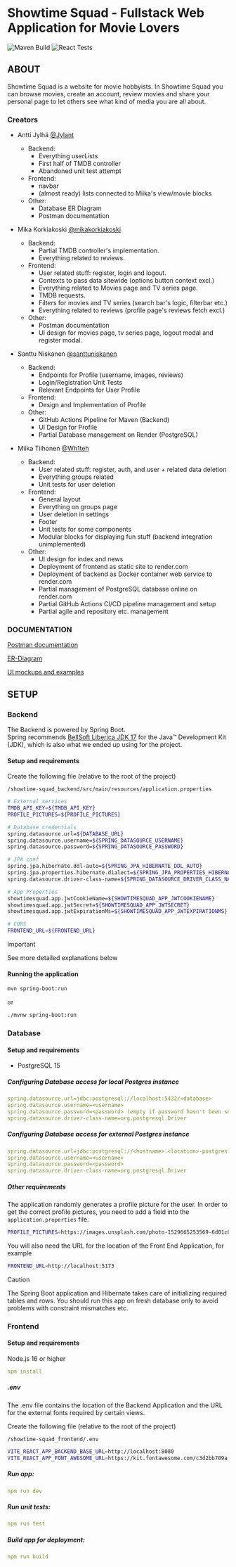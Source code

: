 # Showtime Squad - Fullstack Web Application for Movie Lovers

![Maven Build](https://github.com/tvt22-3/showtime-squad/actions/workflows/backend-tests.yaml/badge.svg)
![React Tests](https://github.com/tvt22-3/showtime-squad/actions/workflows/frontend-tests.yaml/badge.svg)

## ABOUT

Showtime Squad is a website for movie hobbyists. In Showtime Squad 
you can browse movies, create an account, review movies and share
your personal page to let others see what kind of media you are
all about. 

### Creators
* Antti Jylhä [@Jylant](https://github.com/Jylant)
  - Backend:
    * Everything userLists
    * First half of TMDB controller
    * Abandoned unit test attempt 
  - Frontend:
    * navbar
    * (almost ready) lists connected to Miika's view/movie blocks
  - Other:
    * Database ER Diagram
    * Postman documentation

* Mika Korkiakoski [@mikakorkiakoski](https://github.com/mikakorkiakoski)
  - Backend:
    * Partial TMDB controller's implementation.
    * Everything related to reviews.
  - Frontend:
    * User related stuff: register, login and logout.
    * Contexts to pass data sitewide (options button context excl.)
    * Everything related to Movies page and TV series page.
    * TMDB requests.
    * Filters for movies and TV series (search bar's logic, filterbar etc.)
    * Everything related to reviews (profile page's reviews fetch excl.)
  - Other:
    * Postman documentation
    * UI design for movies page, tv series page, logout modal and register modal.

* Santtu Niskanen [@santtuniskanen](https://github.com/santtuniskanen)
  - Backend:
    * Endpoints for Profile (username, images, reviews)
    * Login/Registration Unit Tests
    * Relevant Endpoints for User Profile
  - Frontend:
    * Design and Implementation of Profile
  - Other:
    * GitHub Actions Pipeline for Maven (Backend)
    * UI Design for Profile
    * Partial Database management on Render (PostgreSQL)

* Miika Tiihonen [@Wh1teh](https://github.com/Wh1teh)
  - Backend:
    * User related stuff: register, auth, and user + related data deletion
    * Everything groups related
    * Unit tests for user deletion
  - Frontend:
    * General layout
    * Everything on groups page
    * User deletion in settings
    * Footer
    * Unit tests for some components 
    * Modular blocks for displaying fun stuff (backend integration unimplemented)
  - Other:
    * UI design for index and news
    * Deployment of frontend as static site to render.com
    * Deployment of backend as Docker container web service to render.com
    * Partial management of PostgreSQL database online on render.com
    * Partial GitHub Actions CI/CD pipeline management and setup
    * Partial agile and repository etc. management

### DOCUMENTATION

[Postman documentation](https://documenter.getpostman.com/view/26545619/2s9Ye8hFMi)

[ER-Diagram](documentation/database/ER-diagram-pic.png)

[UI mockups and examples](documentation/frontend)

## SETUP

### Backend

The Backend is powered by Spring Boot. <br>
Spring recommends [BellSoft Liberica JDK 17](https://bell-sw.com/pages/downloads/#jdk-17-lts)
for the Java™ Development Kit (JDK), which is also what we ended
up using for the project.

#### Setup and requirements

Create the following file (relative to the root of the project)

`/showtime-squad_backend/src/main/resources/application.properties`

```bash
# External services
TMDB_API_KEY=${TMDB_API_KEY}
PROFILE_PICTURES=${PROFILE_PICTURES}

# Database credentials
spring.datasource.url=${DATABASE_URL}
spring.datasource.username=${SPRING_DATASOURCE_USERNAME}
spring.datasource.password=${SPRING_DATASOURCE_PASSWORD}

# JPA conf
spring.jpa.hibernate.ddl-auto=${SPRING_JPA_HIBERNATE_DDL_AUTO}
spring.jpa.properties.hibernate.dialect=${SPRING_JPA_PROPERTIES_HIBERNATE_DIALECT}
spring.datasource.driver-class-name=${SPRING_DATASOURCE_DRIVER_CLASS_NAME}

# App Properties
showtimesquad.app.jwtCookieName=${SHOWTIMESQUAD_APP_JWTCOOKIENAME}
showtimesquad.app.jwtSecret=${SHOWTIMESQUAD_APP_JWTSECRET}
showtimesquad.app.jwtExpirationMs=${SHOWTIMESQUAD_APP_JWTEXPIRATIONMS}

# CORS
FRONTEND_URL=${FRONTEND_URL}
```

> [!IMPORTANT]
> See more detailed explanations below

#### Running the application

```bash
mvn spring-boot:run
```
or

```bash
./mvnw spring-boot:run
```

### Database

#### Setup and requirements

- PostgreSQL 15

##### Configuring Database access for local Postgres instance

```yaml
spring.datasource.url=jdbc:postgresql://localhost:5432/<database>
spring.datasource.username=<username>
spring.datasource.password=<password> (empty if password hasn't been set)
spring.datasource.driver-class-name=org.postgresql.Driver
```

##### Configuring Database access for external Postgres instance

```yaml
spring.datasource.url=jdbc:postgresql://<hostname>.<location>-postgres.render.com/<database>
spring.datasource.username=<username>
spring.datasource.password=<password>
spring.datasource.driver-class-name=org.postgresql.Driver
```

##### Other requirements
The application randomly generates a profile picture for the user.
In order to get the correct profile pictures, you need to add a field
into the `application.properties` file.
```bash
PROFILE_PICTURES=https://images.unsplash.com/photo-1529665253569-6d01c0eaf7b6?,/{another_link_here},/{...}
```

You will also need the URL for the location of the Front End 
Application, for example
```bash
FRONTEND_URL=http://localhost:5173
```

> [!CAUTION]
> The Spring Boot application and Hibernate takes care of initializing required tables and rows. You should run this app on fresh database only to avoid problems with constraint mismatches etc.

### Frontend

#### Setup and requirements

Node.js 16 or higher

```yaml
npm install
```

##### .env
The .env file contains the location of the Backend Application and the 
URL for the external fonts required by certain views. 

Create the following file (relative to the root of the project)

`/showtime-squad_frontend/.env`

```bash
VITE_REACT_APP_BACKEND_BASE_URL=http://localhost:8080
VITE_REACT_APP_FONT_AWESOME_URL=https://kit.fontawesome.com/c3d2bb709a.js
```

##### Run app:

```yaml
npm run dev
```

##### Run unit tests:

```yaml
npm run test
```

##### Build app for deployment:

```yaml
npm run build
```
